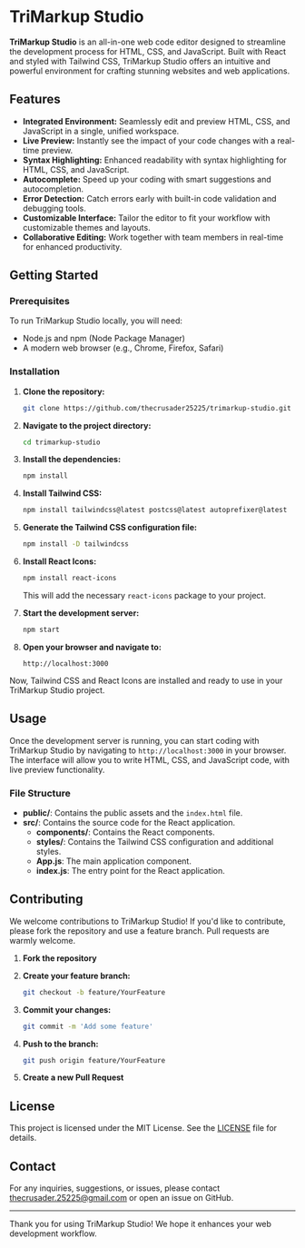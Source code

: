 # TriMarkup Studio

**TriMarkup Studio** is an all-in-one web code editor designed to streamline the development process for HTML, CSS, and JavaScript. Built with React and styled with Tailwind CSS, TriMarkup Studio offers an intuitive and powerful environment for crafting stunning websites and web applications.

## Features

- **Integrated Environment:** Seamlessly edit and preview HTML, CSS, and JavaScript in a single, unified workspace.
- **Live Preview:** Instantly see the impact of your code changes with a real-time preview.
- **Syntax Highlighting:** Enhanced readability with syntax highlighting for HTML, CSS, and JavaScript.
- **Autocomplete:** Speed up your coding with smart suggestions and autocompletion.
- **Error Detection:** Catch errors early with built-in code validation and debugging tools.
- **Customizable Interface:** Tailor the editor to fit your workflow with customizable themes and layouts.
- **Collaborative Editing:** Work together with team members in real-time for enhanced productivity.

## Getting Started

### Prerequisites

To run TriMarkup Studio locally, you will need:

- Node.js and npm (Node Package Manager)
- A modern web browser (e.g., Chrome, Firefox, Safari)

### Installation

1. **Clone the repository:**

    ```sh
    git clone https://github.com/thecrusader25225/trimarkup-studio.git
    ```

2. **Navigate to the project directory:**

    ```sh
    cd trimarkup-studio
    ```

3. **Install the dependencies:**

    ```sh
    npm install
    ```

4. **Install Tailwind CSS:**

    ```sh
    npm install tailwindcss@latest postcss@latest autoprefixer@latest
    ```

5. **Generate the Tailwind CSS configuration file:**

    ```sh
    npm install -D tailwindcss
    ```

6. **Install React Icons:**

    ```sh
    npm install react-icons
    ```

    This will add the necessary `react-icons` package to your project.

7. **Start the development server:**

    ```sh
    npm start
    ```

8. **Open your browser and navigate to:**

    ```
    http://localhost:3000
    ```

Now, Tailwind CSS and React Icons are installed and ready to use in your TriMarkup Studio project.

## Usage

Once the development server is running, you can start coding with TriMarkup Studio by navigating to `http://localhost:3000` in your browser. The interface will allow you to write HTML, CSS, and JavaScript code, with live preview functionality.

### File Structure

- **public/**: Contains the public assets and the `index.html` file.
- **src/**: Contains the source code for the React application.
  - **components/**: Contains the React components.
  - **styles/**: Contains the Tailwind CSS configuration and additional styles.
  - **App.js**: The main application component.
  - **index.js**: The entry point for the React application.

## Contributing

We welcome contributions to TriMarkup Studio! If you'd like to contribute, please fork the repository and use a feature branch. Pull requests are warmly welcome.

1. **Fork the repository**
2. **Create your feature branch:**

    ```sh
    git checkout -b feature/YourFeature
    ```

3. **Commit your changes:**

    ```sh
    git commit -m 'Add some feature'
    ```

4. **Push to the branch:**

    ```sh
    git push origin feature/YourFeature
    ```

5. **Create a new Pull Request**

## License

This project is licensed under the MIT License. See the [LICENSE](LICENSE) file for details.

## Contact

For any inquiries, suggestions, or issues, please contact thecrusader.25225@gmail.com or open an issue on GitHub.

---

Thank you for using TriMarkup Studio! We hope it enhances your web development workflow.
